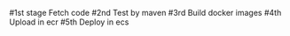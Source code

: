 #1st stage Fetch code
#2nd Test by maven
#3rd Build docker images
#4th Upload in ecr
#5th Deploy in ecs
